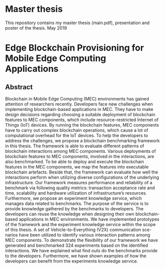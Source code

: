 # Master thesis
This repository contains my master thesis (main.pdf), presentation and poster of the thesis. May 2019

# Edge Blockchain Provisioning for Mobile Edge Computing Applications
## Abstract

Blockchain in Mobile Edge Computing (MEC) environments has gained attention of researchers recently. Developers face new challenges when implementing blockchain-based applications in MEC. They have to make design decisions regarding choosing a suitable
deployment of blockchain features to MEC components, which include resource-restricted Internet of Things (IoT) devices. By running the blockchain features, MEC components have to carry out complex blockchain operations, which cause a lot of computational
overhead for the IoT devices. To help the developers to address the challenges, we propose a blockchain benchmarking framework in this thesis. The framework is able to evaluate different patterns of blockchain
interactions among MEC components. Various deployments of blockchain features to MEC components, involved in the interactions, are also benchmarked. To be able to
deploy and execute the blockchain features in the MEC components, we map the features into executable blockchain artefacts. Beside that, the framework can evaluate how
well the interactions perform when utilizing diverse configurations of the underlying infrastructure. Our framework measures performance and reliability of a benchmark via
following quality metrics: transaction acceptance rate and time, scalability and hardware utilization of infrastructure’s resources.
Furthermore, we propose an experiment knowledge service, which manages data related to benchmarks. The purpose of the service is to provide knowledge gathered by the
benchmarks to developers. The developers can reuse the knowledge when designing their own blockchain-based applications in MEC environments.
We have implemented prototypes of the framework and the experiment knowledge service within the scope of this thesis. A set of Vehicle-to-Everything (V2X) communication sce-
narios have been utilized to identify various interaction patterns among MEC components. To demonstrate the flexibility of our framework we have generated and benchmarked 324
experiments based on the identified interactions. We have explained what find outs do the benchmarks provide to the developers. Furthermore, we have shown examples of how
the developers can benefit from the experiments knowledge service.
